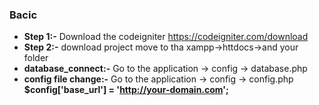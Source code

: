### Bacic 

* __Step 1:-__ Download the codeigniter https://codeigniter.com/download
* __Step 2:-__ download project move to tha xampp->httdocs->and your folder
* __database_connect:-__ Go to the application -> config -> database.php
* __config file change:-__ Go to the application -> config -> config.php  __$config['base_url'] = 'http://your-domain.com';__
